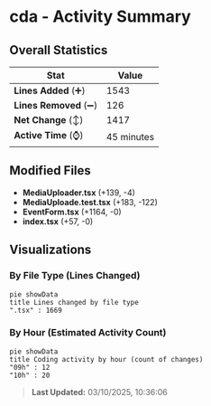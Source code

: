 # cda - Activity Summary 

## Overall Statistics

| Stat                   | Value                                                             |
| ---------------------- | ----------------------------------------------------------------- |
| **Lines Added** (➕)   | 1543                                          |
| **Lines Removed** (➖) | 126                                        |
| **Net Change** (↕)    | 1417                |
| **Active Time** (⌚)   | 45 minutes |


## Modified Files
- **MediaUploader.tsx** (+139, -4)
- **MediaUploade.test.tsx** (+183, -122)
- **EventForm.tsx** (+1164, -0)
- **index.tsx** (+57, -0)

## Visualizations

### By File Type (Lines Changed)

```mermaid
pie showData
title Lines changed by file type
".tsx" : 1669
```

### By Hour (Estimated Activity Count)

```mermaid
pie showData
title Coding activity by hour (count of changes)
"09h" : 12
"10h" : 20
```


> **Last Updated:** 03/10/2025, 10:36:06